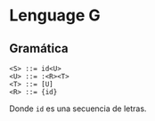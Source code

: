 # Lenguage G

## Gramática

```text
<S> ::= id<U>
<U> ::= :<R><T>
<T> ::= [U]
<R> ::= {id}
```

Donde `id` es una secuencia de letras.
